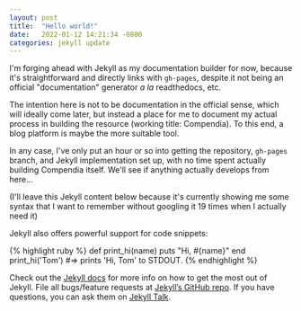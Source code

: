 ```yaml
---
layout: post
title:  "Hello world!"
date:   2022-01-12 14:21:34 -0800
categories: jekyll update
---
```

I'm forging ahead with Jekyll as my documentation builder for now, because it's straightforward and directly
links with `gh-pages`, despite it not being an official "documentation" generator *a la* readthedocs, etc.

The intention here is not to be documentation in the official sense, which will ideally come later, but instead
a place for me to document my actual process in building the resource (working title: Compendia). To this end,
a blog platform is maybe the more suitable tool. 

In any case, I've only put an hour or so into getting the repository, `gh-pages` branch, and Jekyll 
implementation set up, with no time spent actually building Compendia itself. We'll see if anything
actually develops from here...

(I'll leave this Jekyll content below because it's currently showing me some syntax that I want to
remember without googling it 19 times when I actually need it)

Jekyll also offers powerful support for code snippets:

{% highlight ruby %}
def print_hi(name)
  puts "Hi, #{name}"
end
print_hi('Tom')
#=> prints 'Hi, Tom' to STDOUT.
{% endhighlight %}

Check out the [Jekyll docs][jekyll-docs] for more info on how to get the most out of Jekyll. File all bugs/feature requests at [Jekyll’s GitHub repo][jekyll-gh]. If you have questions, you can ask them on [Jekyll Talk][jekyll-talk].

[jekyll-docs]: http://jekyllrb.com/docs/home
[jekyll-gh]:   https://github.com/jekyll/jekyll
[jekyll-talk]: https://talk.jekyllrb.com/
